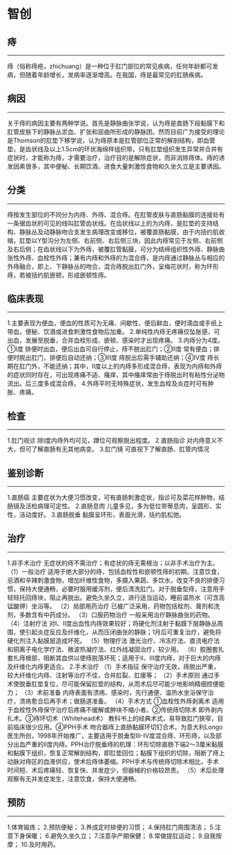 # 智创

## 痔  
***
痔（俗称痔疮，zhichuang）是一种位于肛门部位的常见疾病，任何年龄都可发病，但随着年龄增长，发病率逐渐增高。在我国，痔是最常见的肛肠疾病。

## 病因
***
关于痔的病因主要有两种学说。首先是静脉曲张学说，认为痔是直肠下段黏膜下和肛管皮肤下的静脉丛淤血、扩张和屈曲所形成的静脉团。然而目前广为接受的理论是Thomson的肛垫下移学说，认为痔原本是肛管部位正常的解剖结构，即血管垫，是齿状线及以上1.5cm的环状海绵样组织带。只有肛垫组织发生异常并合并有症状时，才能称为痔，才需要治疗，治疗目的是解除症状，而非消除痔体。痔的诱发因素很多，其中便秘、长期饮酒、进食大量刺激性食物和久坐久立是主要诱因。

## 分类
***
痔按发生部位的不同分为内痔、外痔、混合痔。在肛管皮肤与直肠黏膜的连接处有一条锯齿状的可见的线叫肛管齿状线。在齿状线以上的为内痔，是肛垫的支持结构、静脉丛及动静脉吻合支发生病理改变或移位，被覆直肠黏膜，由于内括约肌收缩，肛垫以Y型沟分为左侧、右前侧、右后侧三块，因此内痔常见于左侧、右前侧及右后侧；在齿状线以下为外痔，被覆肛管黏膜，可分为结缔组织性外痔、静脉曲张性外痔、血栓性外痔；兼有内痔和外痔的为混合痔，是内痔通过静脉丛与相应的外痔融合，即上、下静脉丛的吻合，混合痔脱出肛门外，呈梅花状时，称为环形痔，若被括约肌嵌顿，形成嵌顿性痔。

## 临床表现
***
1.主要表现为便血，便血的性质可为无痛、间歇性、便后鲜血，便时滴血或手纸上带血，便秘、饮酒或进食刺激性食物后加重。
2.单纯性内痔无疼痛仅坠胀感，可出血，发展至脱垂，合并血栓形成、嵌顿、感染时才出现疼痛。
3.内痔分为4度。①Ⅰ度 排便时出血，便后出血可自行停止，痔不脱出肛门；②Ⅱ度 常有便血；排便时脱出肛门，排便后自动还纳；③Ⅲ度 痔脱出后需手辅助还纳；④Ⅳ度 痔长期在肛门外，不能还纳；其中，Ⅱ度以上的内痔多形成混合痔，表现为内痔和外痔的症状同时存在，可出现疼痛不适、瘙痒，其中瘙痒常由于痔脱出时有粘性分泌物流出。后三度多成混合痔。
4.外痔平时无特殊症状，发生血栓及炎症时可有肿胀、疼痛。

## 检查
***
1.肛门视诊
除I度内痔外均可见，蹲位可观察脱出程度。
2.直肠指诊
对内痔意义不大，但可了解直肠有无其他病变。
3.肛门镜
可直视下了解直肠、肛管内情况

## 鉴别诊断
***
1.直肠癌
主要症状为大便习惯改变，可有直肠刺激症状，指诊可及菜花样肿物，结肠镜及活检病理可定性。
2.直肠息肉
儿童多见，多为低位带蒂息肉，呈圆形、实性，活动度好。
3.直肠脱垂
黏膜呈环形，表面光滑，括约肌松弛。

## 治疗
***
1.非手术治疗
无症状的痔不需治疗；有症状的痔无需根治；以非手术治疗为主。
（1）一般治疗 适用于绝大部分的痔，包括血栓性和嵌顿性痔的初期。注意饮食，忌酒和辛辣刺激食物，增加纤维性食物，多摄入果蔬、多饮水，改变不良的排便习惯，保持大便通畅，必要时服用缓泻剂，便后清洗肛门。对于脱垂型痔，注意用手轻轻托回痔块，阻止再脱出。避免久坐久立，进行适当运动，睡前温热水（可含高锰酸钾）坐浴等。
（2）局部用药治疗 已被广泛采用，药物包括栓剂、膏剂和洗剂，多数含有中药成分。
（3）口服药物治疗 一般采用治疗静脉曲张的药物。
（4）注射疗法 对Ⅰ、Ⅱ度出血性内痔效果较好；将硬化剂注射于黏膜下层静脉丛周围，使引起炎症反应及纤维化，从而压闭曲张的静脉；1月后可重复治疗，避免将硬化剂注入黏膜层造成坏死。
（5）物理疗法 激光治疗、冷冻疗法、直流电疗法和铜离子电化学疗法、微波热凝疗法、红外线凝固治疗，较少用。
（6）胶圈套扎 套扎痔根部，阻断其血供以使痔脱落坏死；适用于II、III度内痔，对于巨大的内痔及纤维化内痔更适合。
2.手术治疗
（1）手术指征 保守治疗无效，痔脱出严重，较大纤维化内痔、注射等治疗不佳，合并肛裂、肛瘘等；
（2）手术原则 通过手术使脱垂肛垫复位，尽可能保留肛垫的结构，从而术后尽可能少地影响精细控便能力；
（3）术前准备 内痔表面有溃疡、感染时，先行通便、温热水坐浴保守治疗，溃疡愈合后再手术；做肠道准备。
（4）手术方式 ①血栓性外痔剥离术 适用于血栓性外痔保守治疗后疼痛不缓解或肿块不缩小者。②传统痔切除术 即外剥内扎术。③痔环切术（Whitehead术） 教科书上的经典术式，易导致肛门狭窄，目前临床很少应用。④PPH手术 吻合器痔上直肠黏膜环切钉合术。为意大利Longo医生所创，1998年开始推广，主要适用于脱垂型III-IV度混合痔、环形痔，以及部分出血严重的II度内痔。PPH治疗脱垂痔的机理：环形切除直肠下端2～3厘米黏膜和黏膜下组织，恢复正常解剖结构，即肛垫回位；黏膜下组织的切除，阻断了痔上动脉对痔区的血液供应，使术后痔体萎缩。PPH手术与传统痔切除术相比，手术时间短、术后疼痛轻、恢复快、并发症少，但器械的价格较昂贵。
（5）术后处理 观察有无并发症发生，注意饮食，保持大便通畅。

## 预防
***
1.体育锻炼；
2.预防便秘；
3.养成定时排便的习惯；
4.保持肛门周围清洁；
5.注意下身保暖；
6.避免久坐久立；
7.注意孕产期保健；
8.常做提肛运动；
9.自我按摩；
10.及时用药。
